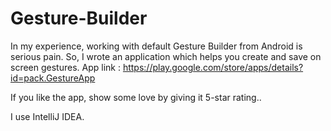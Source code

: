 # Gesture-Builder

In my experience, working with default Gesture Builder from Android is serious pain.
So, I wrote an application which helps you create and save on screen gestures.
App link : https://play.google.com/store/apps/details?id=pack.GestureApp

If you like the app, show some love by giving it 5-star rating..

I use IntelliJ IDEA.
